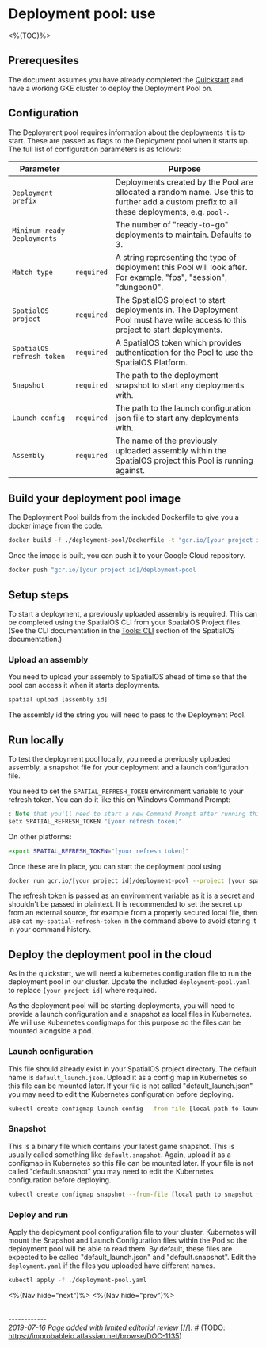 
# Deployment pool: use
<%(TOC)%>

## Prerequesites

The document assumes you have already completed the [Quickstart]({{urlRoot}}/content/get-started/quickstart) and have a working GKE cluster to deploy the Deployment Pool on.

## Configuration

The Deployment pool requires information about the deployments it is to start. These are passed as flags to the Deployment pool when it starts up. The full list of configuration parameters is as follows:

| Parameter           |            | Purpose |
|---------------------|------------|---------|
| `Deployment prefix` |            | Deployments created by the Pool are allocated a random name. Use this to further add a custom prefix to all these deployments, e.g. `pool-`. |
| `Minimum ready Deployments` |    | The number of "ready-to-go" deployments to maintain. Defaults to 3. |
| `Match type`        | `required` | A string representing the type of deployment this Pool will look after. For example, "fps", "session", "dungeon0". |
| `SpatialOS project` | `required` | The SpatialOS project to start deployments in. The Deployment Pool must have write access to this project to start deployments. |
| `SpatialOS refresh token` | `required` | A SpatialOS token which provides authentication for the Pool to use the SpatialOS Platform. |
| `Snapshot`          | `required` | The path to the deployment snapshot to start any deployments with. |
| `Launch config`     | `required` | The path to the launch configuration json file to start any deployments with. |
| `Assembly`          | `required` | The name of the previously uploaded assembly within the SpatialOS project this Pool is running against. |

## Build your deployment pool image

The Deployment Pool builds from the included Dockerfile to give you a docker image from the code.

```bash
docker build -f ./deployment-pool/Dockerfile -t "gcr.io/[your project id]/deployment-pool"
```

Once the image is built, you can push it to your Google Cloud repository. 

```bash
docker push "gcr.io/[your project id]/deployment-pool
```

## Setup steps
To start a deployment, a previously uploaded assembly is required. This can be completed using the SpatialOS CLI from your SpatialOS Project files. (See the CLI documentation in the [Tools: CLI](https://docs.improbable.io/reference/latest/shared/spatialos-cli-introduction) section of the SpatialOS documentation.)

### Upload an assembly

You need to upload your assembly to SpatialOS ahead of time so that the pool can access it when it starts deployments.
```bash
spatial upload [assembly id]
```
The assembly id the string you will need to pass to the Deployment Pool.

## Run locally

To test the deployment pool locally, you need a previously uploaded assembly, a snapshot file for your deployment and a launch configuration file.

You need to set the `SPATIAL_REFRESH_TOKEN` environment variable to your refresh token. You can do it like this on Windows Command Prompt:

```bat
: Note that you'll need to start a new Command Prompt after running this.
setx SPATIAL_REFRESH_TOKEN "[your refresh token]"
```

On other platforms:

```bash
export SPATIAL_REFRESH_TOKEN="[your refresh token]"
```

Once these are in place, you can start the deployment pool using

```bash
docker run gcr.io/[your project id]/deployment-pool --project [your spatial project] --launch-config [path to your launch config] --snapshot [path to your snapshot file] --minimum-ready-deployments [number of deployments]
```

The refresh token is passed as an environment variable as it is a secret and shouldn't be passed in plaintext. It is recommended to set the secret up from an external source, for example from a properly secured local file, then use `cat my-spatial-refresh-token` in the command above to avoid storing it in your command history.

## Deploy the deployment pool in the cloud

As in the quickstart, we will need a kubernetes configuration file to run the deployment pool in our cluster. Update the included `deployment-pool.yaml` to replace `[your project id]` where required.

As the deployment pool will be starting deployments, you will need to provide a launch configuration and a snapshot as local files in Kubernetes. We will use Kubernetes configmaps for this purpose so the files can be mounted alongside a pod.

### Launch configuration

This file should already exist in your SpatialOS project directory. The default name is `default_launch.json`.
Upload it as a config map in Kubernetes so this file can be mounted later. If your file is not called "default_launch.json" you may need to edit the Kubernetes configuration before deploying.
```bash
kubectl create configmap launch-config --from-file [local path to launch config]
```

### Snapshot

This is a binary file which contains your latest game snapshot. This is usually called something like `default.snapshot`. 
Again, upload it as a configmap in Kubernetes so this file can be mounted later. If your file is not called "default.snapshot" you may need to edit the Kubernetes configuration before deploying.
```bash
kubectl create configmap snapshot --from-file [local path to snapshot file]
```

### Deploy and run

Apply the deployment pool configuration file to your cluster. Kubernetes will mount the Snapshot and Launch Configuration files within the Pod so the deployment pool will be able to read them. By default, these files are expected to be called "default_launch.json" and "default.snapshot". Edit the `deployment.yaml` if the files you uploaded have different names.

```bash
kubectl apply -f ./deployment-pool.yaml
```

<%(Nav hide="next")%>
<%(Nav hide="prev")%>

<br/>------------<br/>
_2019-07-16 Page added with limited editorial review_
[//]: # (TODO: https://improbableio.atlassian.net/browse/DOC-1135)